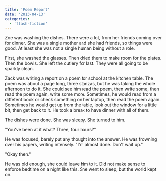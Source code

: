 ```yaml
---
title: 'Poem Report'
date: '2013-04-13'
categories:
  - 'flash-fiction'
---
```


Zoe was washing the dishes. There were a lot, from her friends coming over for
dinner. She was a single mother and she had friends, so things were good. At
least she was not a single human being without a role.

First, she washed the glasses. Then dried them to make room for the plates. Then
the bowls. She left the cutlery for last. They were all going to be sparkly
clean.

Zack was writing a report on a poem for school at the kitchen table. The poem
was about a page long, three stanzas, but he was taking the whole afternoon to
do it. She could see him read the poem, then write some, then read the poem
again, write some more. Sometimes, he would read from a diffetent book or check
something on her laptop, then read the poem again. Sometimes he would get up
from the table, look out the window for a little bit, then get back to it. He
took a break to have dinner with all of them.

The dishes were done. She was sleepy. She turned to him.

"You've been at it what? Three, four hours?"

He was focused, barely put any thought into the answer. He was frowning over his
papers, writing intensely. "I'm almost done. Don't wait up."

"Okay then."

He was old enough, she could leave him to it. Did not make sense to enforce
bedtime on a night like this. She went to sleep, but the world kept on.
